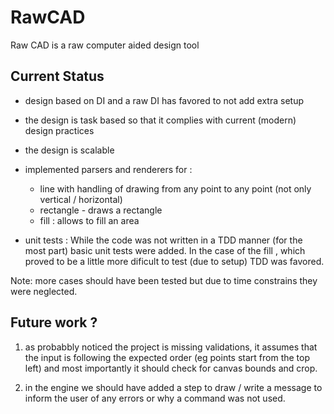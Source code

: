 # RawCAD

Raw CAD is a raw computer aided design tool

## Current Status

- design based on DI and a raw DI has favored to not add extra setup 
- the design is task based so that it complies with current (modern) design practices
- the design is scalable 
- implemented parsers and renderers for : 
   - line with handling of drawing from any point to any point (not only vertical / horizontal)
   - rectangle - draws a rectangle 
   - fill : allows to fill an area 

- unit tests : 
While the code was not written in a TDD manner (for the most part) basic unit tests were added.
In the case of the fill , which proved to be a little more dificult to test (due to setup) TDD was favored.

Note: more cases should have been tested but due to time constrains they were neglected.

## Future work ?

1. as probabbly noticed the project is missing validations, it assumes that the input is following 
the expected order (eg points start from the top left) and most importantly it should check for canvas 
bounds and crop.

2. in the engine we should have added a step to draw / write a message to inform the user of 
any errors or why a command was not used. 


  
